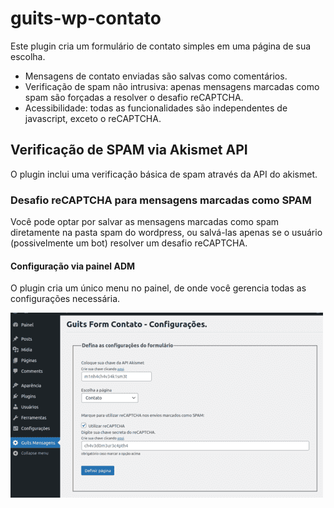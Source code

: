 # guits-wp-contato
Este plugin cria um formulário de contato simples em uma página de sua escolha.
* Mensagens de contato enviadas são salvas como comentários.
* Verificação de spam não intrusiva: apenas mensagens marcadas como spam são forçadas a resolver o desafio reCAPTCHA.
* Acessibilidade: todas as funcionalidades são independentes de javascript, exceto o reCAPTCHA.
## Verificação de SPAM via Akismet API
O plugin inclui uma verificação básica de spam através da API do akismet.
### Desafio reCAPTCHA para mensagens marcadas como SPAM
Você pode optar por salvar as mensagens marcadas como spam diretamente na pasta spam do wordpress, ou salvá-las apenas se o usuário (possivelmente um bot) resolver um desafio reCAPTCHA.
#### Configuração via painel ADM
O plugin cria um único menu no painel, de onde você gerencia todas as configurações necessária.

![Painel Admin](/assets/images/admin-view.png)
